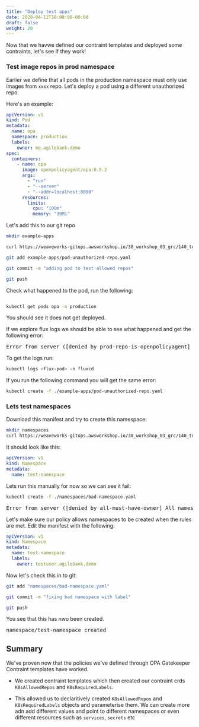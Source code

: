 ```yaml
---
title: "Deploy test apps"
date: 2020-04-12T18:00:00-00:00
draft: false
weight: 20
---
```


Now that we havwe defined our contraint templates and deployed some contraints, let's see if they work!


### Test image repos in prod namespace


Earlier we define that all pods in the production namespace must only use images from `xxxx` repo. Let's deploy a pod using a different unauthorized repo.

Here's an example:

```yaml
apiVersion: v1
kind: Pod
metadata:
  name: opa
  namespace: production
  labels:
    owner: me.agilebank.demo
spec:
  containers:
    - name: opa
      image: openpolicyagent/opa:0.9.2
      args:
        - "run"
        - "--server"
        - "--addr=localhost:8080"
      resources:
        limits:
          cpu: "100m"
          memory: "30Mi"
```

Let's add this to our git repo

```bash
mkdir example-apps

curl https://weaveworks-gitops.awsworkshop.io/30_workshop_03_grc/140_test-policy-contraints/deploy.files/pod-unauthorized-repo.yaml -o example-apps/pod-unauthorized-repo.yaml

git add example-apps/pod-unauthorized-repo.yaml

git commit -m "adding pod to test allowed repos"

git push
```

Check what happened to the pod, run the following:

```bash

kubectl get pods opa -n production

```
You should see it does not get deployed.

If we explore flux logs we should be able to see what happened and get the following error:

<pre>
Error from server ([denied by prod-repo-is-openpolicyagent] container <opa> has an invalid image repo <openpolicyagent/opa:0.9.2>, allowed repos are ["only-this-repo"]): error when creating "pod-unauthorized-repo.yaml": admission webhook "validation.gatekeeper.sh" denied the request: [denied by prod-repo-is-openpolicyagent] container <opa> has an invalid image repo <openpolicyagent/opa:0.9.2>, allowed repos are ["only-this-repo"]
</pre>

To get the logs run:

```bash
kubectl logs <flux-pod> -n fluxcd
```

If you run the following command you will get the same error:

```bash
kubectl create -f ./example-apps/pod-unauthorized-repo.yaml
```

### Lets test namespaces

Download this manifest and try to create this namespace:

```bash
mkdir namespaces
curl https://weaveworks-gitops.awsworkshop.io/30_workshop_03_grc/140_test-policy-contraints/deploy.files/bad-namespace.yaml -o namespaces/bad-namespace.yaml
```

It should look like this:

```yaml
apiVersion: v1
kind: Namespace
metadata:
  name: test-namespace
```

Lets run this manually for now so we can see it fail:

```bash
kubectl create -f ./namespaces/bad-namespace.yaml
```

<pre>
Error from server ([denied by all-must-have-owner] All namespaces must have an `owner` label that points to your company username): error when creating "bad-namespace.yaml": admission webhook "validation.gatekeeper.sh" denied the request: [denied by all-must-have-owner] All namespaces must have an `owner` label that points to your company username
</pre>

Let's make sure our policy allows namespaces to be created when the rules are met. Edit the manifest with the following:

```yaml
apiVersion: v1
kind: Namespace
metadata:
  name: test-namespace
  labels:
    owner: testuser.agilebank.demo
```

Now let's check this in to git:

```bash
git add "namespaces/bad-namespace.yaml"

git commit -m "fixing bad namespace with label"

git push
```

You see that this has nwo been created.

<pre>
namespace/test-namespace created
</pre>


## Summary


We've proven now that the policies we've defined through OPA Gatekeeper Contraint templates have worked.

- We created contraint templates which then created our contraint crds `K8sAllowedRepos` and `K8sRequiredLabels`.

- This allowed us to declaritively created `K8sAllowedRepos` and `K8sRequiredLabels` objects and parameterise them. We can create more adn add different values and point to different namespaces or even different resources such as `services`, `secrets` etc



